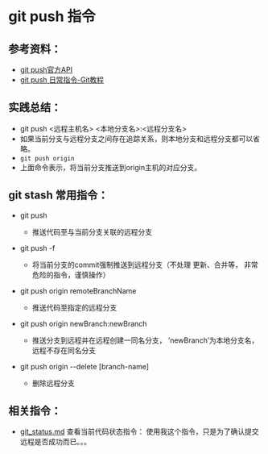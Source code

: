 # git push 指令

## 参考资料：
* [git push官方API](https://git-scm.com/docs/git-push)
* [git push 日常指令-Git教程](http://www.yiibai.com/git/git_push.html)

## 实践总结：
* git push <远程主机名> <本地分支名>:<远程分支名>
* 如果当前分支与远程分支之间存在追踪关系，则本地分支和远程分支都可以省略。
* `git push origin`
* 上面命令表示，将当前分支推送到origin主机的对应分支。

## git stash 常用指令：
* git push
	* 推送代码至与当前分支关联的远程分支
* git push -f
	* 将当前分支的commit强制推送到远程分支（不处理 更新、合并等， 非常危险的指令，谨慎操作）

* git push origin remoteBranchName
	* 推送代码至指定的远程分支

* git push origin newBranch:newBranch
	* 推送分支到远程并在远程创建一同名分支， ’newBranch’为本地分支名，远程不存在同名分支

* git push origin --delete [branch-name]
  * 删除远程分支


## 相关指令：
* [git_status.md](https://github.com/wteam-xq/testGit/blob/master/learn_log/git_status.md)  查看当前代码状态指令： 使用我这个指令，只是为了确认提交远程是否成功而已。。。
